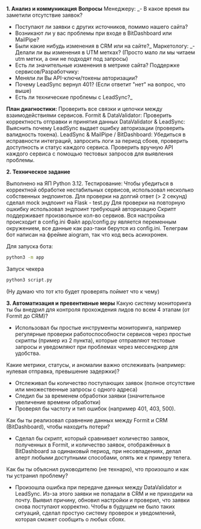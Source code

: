 **1. Анализ и коммуникация**
**Вопросы**
Менеджеру:
_- В какое время вы заметили отсутствие заявок?
- Поступают ли заявки с других источников, помимо нашего сайта?
- Возникают ли у вас проблемы при входе в BitDashboard или MailPipe?
- Были какие нибудь изменения в CRM или на сайте?_
Маркетологу:
_- Делали ли вы изменения в UTM метках? (Просто мало ли мы читаем utm метки, а они не подходят под запросы)
- Есть ли значительные изменения в метрике сайта?
Поддержке сервисов/Разработчику:
- Меняли ли Вы API-ключи/токены авторизации?
- Почему LeadSync вернул 401? (Если ответит "нет" на вопрос, что выше)
- Есть ли технические проблемы с LeadSync?_

**План диагностики:**
Проверить все связки и цепочки между взаимодействиями сервисов.
Formit & DataValidator: Проверить корректность отправки и принятия данных
DataValidator & LeadSync: Выяснить почему LeadSync выдает ошибку авторизации (проверить валидность токена). 
LeadSync & MailPipe / BitDashboard: Убедиться в исправности интеграций, запросить логи за период сбоев, проверить доступность и статус каждого сервиса.
Проверить вручную API каждого сервиса с помощью тестовых запросов для выявления проблемы.

**2. Техническое задание**

Выполнено на ЯП Python 3.12.
Тестирование:
Чтобы убедиться в корректной обработке нестабильных сервисов, использовал несколько собственных эндпоинтов.
Для проверки на долгий ответ (> 2 секунд) сделал mock эндпоинт на Flask - test.py
Для проверки на повторную ошкибку использовал эндпоинт требующий авторизацию
Скрипт поддерживает произвольное кол-во сервиов. Вся настройка происходит в config.ini
Файл app/config.py является переменным окружением, все данные как раз-таки берутся из config.ini.
Телеграм бот написан на фрейме aiogram, так что код весь асинхронен.

Для запуска бота:
```bash
python3 -m app
```
Запуск чекера
```bash
python3 script.py
```
(Ну думаю что тот кто будет проверять поймет что к чему)

**3. Автоматизация и превентивные меры**
Какую систему мониторинга ты бы внедрил для контроля прохождения лидов по всем 4 этапам (от Formit до CRM)?
- Использовал бы простые инструменты мониторинга, например регулярные проверки работоспособности сервисов через простые скрипты (пример из 2 пункта), которые отправляют тестовые запросы и уведомляют при проблемах через мессенджер для удобства.

Какие метрики, статусы, и аномалии важно отслеживать (например: нулевая отправка, превышение задержки)?
- Отслеживал бы количество поступающих заявок (полное отсутствие или множественные запросы с одного адреса)
- Следил бы за временем обработки заявки (значительное увеличение времени обработки)
- Проверял бы частоту и тип ошибок (например 401, 403, 500).

Как бы ты реализовал сравнение данных между Formit и CRM (BitDashboard), чтобы находить потери?
- Сделал бы скрипт, который сравнивает количество заявок, полученных в Formit, и количество заявок, отображённых в BitDashboard за одинаковый период, при несовпадениях, делал алерт любыми доступными способами, опять же к примеру телега.

Как бы ты объяснил руководителю (не технарю), что произошло и как ты устранил проблему?
- Произошла ошибка при передаче данных между DataValidator и LeadSync. Из-за этого заявки не попадали в CRM и не приходили на почту. Выявил причину, обновил настройки и проверил, что заявки снова поступают корректно. Чтобы в будущем не было таких ситуаций, сделал простую систему проверок и уведомлений, которая сможет сообщить о любых сбоях.
